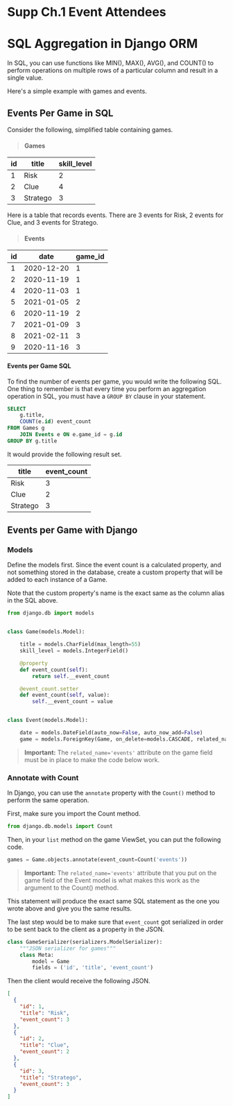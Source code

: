# Supp Ch.1 Event Attendees

# SQL Aggregation in Django ORM

In SQL, you can use functions like MIN(), MAX(), AVG(), and COUNT() to perform operations on multiple rows of a particular column and result in a single value.

Here's a simple example with games and events.

## Events Per Game in SQL

Consider the following, simplified table containing games.

> #### Games

| id  | title    | skill_level |
| --- | -------- | ----------- |
| 1   | Risk     | 2           |
| 2   | Clue     | 4           |
| 3   | Stratego | 3           |

Here is a table that records events. There are 3 events for Risk, 2 events for Clue, and 3 events for Stratego.

> #### Events

| id  | date       | game_id |
| --- | ---------- | ------- |
| 1   | 2020-12-20 | 1       |
| 2   | 2020-11-19 | 1       |
| 4   | 2020-11-03 | 1       |
| 5   | 2021-01-05 | 2       |
| 6   | 2020-11-19 | 2       |
| 7   | 2021-01-09 | 3       |
| 8   | 2021-02-11 | 3       |
| 9   | 2020-11-16 | 3       |

#### Events per Game SQL

To find the number of events per game, you would write the following SQL. One thing to remember is that every time you perform an aggregation operation in SQL, you must have a `GROUP BY` clause in your statement.

```sql
SELECT
    g.title,
    COUNT(e.id) event_count
FROM Games g
    JOIN Events e ON e.game_id = g.id
GROUP BY g.title
```

It would provide the following result set.

| title    | event_count |
| -------- | ----------- |
| Risk     | 3           |
| Clue     | 2           |
| Stratego | 3           |

## Events per Game with Django

### Models

Define the models first. Since the event count is a calculated property, and not something stored in the database, create a custom property that will be added to each instance of a Game.

Note that the custom property's name is the exact same as the column alias in the SQL above.

```py
from django.db import models


class Game(models.Model):

    title = models.CharField(max_length=55)
    skill_level = models.IntegerField()

    @property
    def event_count(self):
        return self.__event_count

    @event_count.setter
    def event_count(self, value):
        self.__event_count = value


class Event(models.Model):

    date = models.DateField(auto_now=False, auto_now_add=False)
    game = models.ForeignKey(Game, on_delete=models.CASCADE, related_name='events')
```

> **Important:** The `related_name='events'` attribute on the game field must be in place to make the code below work.

### Annotate with Count

In Django, you can use the `annotate` property with the `Count()` method to perform the same operation.

First, make sure you import the Count method.

```py
from django.db.models import Count
```

Then, in your `list` method on the game ViewSet, you can put the following code.

```py
games = Game.objects.annotate(event_count=Count('events'))
```

> **Important:** The `related_name='events'` attribute that you put on the game field of the Event model is what makes this work as the argument to the Count() method.

This statement will produce the exact same SQL statement as the one you wrote above and give you the same results.

The last step would be to make sure that `event_count` got serialized in order to be sent back to the client as a property in the JSON.

```py
class GameSerializer(serializers.ModelSerializer):
    """JSON serializer for games"""
    class Meta:
        model = Game
        fields = ('id', 'title', 'event_count')
```

Then the client would receive the following JSON.

```json
[
  {
    "id": 1,
    "title": "Risk",
    "event_count": 3
  },
  {
    "id": 2,
    "title": "Clue",
    "event_count": 2
  },
  {
    "id": 3,
    "title": "Stratego",
    "event_count": 3
  }
]
```
